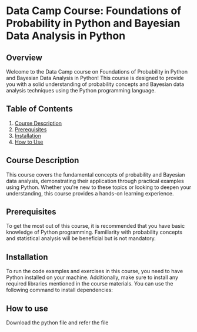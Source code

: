# Data Camp Course: Foundations of Probability in Python and Bayesian Data Analysis in Python

## Overview
Welcome to the Data Camp course on Foundations of Probability in Python and Bayesian Data Analysis in Python! This course is designed to provide you with a solid understanding of probability concepts and Bayesian data analysis techniques using the Python programming language.

## Table of Contents
1. [Course Description](#course-description)
2. [Prerequisites](#prerequisites)
3. [Installation](#installation)
4. [How to Use](#how-to-use)


## Course Description
This course covers the fundamental concepts of probability and Bayesian data analysis, demonstrating their application through practical examples using Python. Whether you're new to these topics or looking to deepen your understanding, this course provides a hands-on learning experience.

## Prerequisites
To get the most out of this course, it is recommended that you have basic knowledge of Python programming. Familiarity with probability concepts and statistical analysis will be beneficial but is not mandatory.

## Installation
To run the code examples and exercises in this course, you need to have Python installed on your machine. Additionally, make sure to install any required libraries mentioned in the course materials. You can use the following command to install dependencies:

## How to use
Download the python file and refer the file
